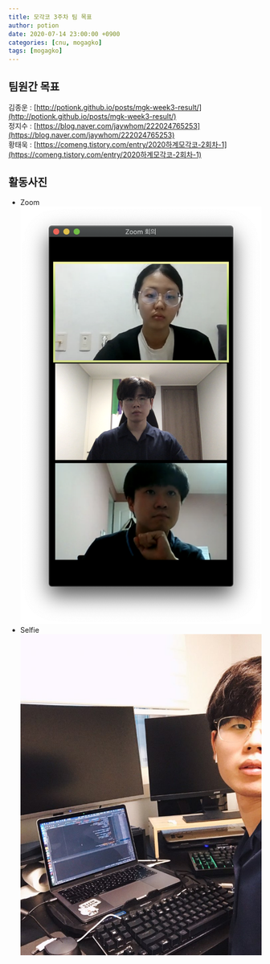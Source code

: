 ```yaml
---
title: 모각코 3주차 팀 목표
author: potion
date: 2020-07-14 23:00:00 +0900
categories: [cnu, mogagko]
tags: [mogagko]
---
```


## 팀원간 목표

김종운 : [http://potionk.github.io/posts/mgk-week3-result/](http://potionk.github.io/posts/mgk-week3-result/)<br>
정지수 : [https://blog.naver.com/jaywhom/222024765253](https://blog.naver.com/jaywhom/222024765253)<br>
황태욱 : [https://comeng.tistory.com/entry/2020하계모각코-2회차-1](https://comeng.tistory.com/entry/2020하계모각코-2회차-1)

## 활동사진
* Zoom
![Zoom](/assets/img/mogagko/week3_zoom.png)
* Selfie
![Selfie](/assets/img/mogagko/week3_selfie.jpeg)